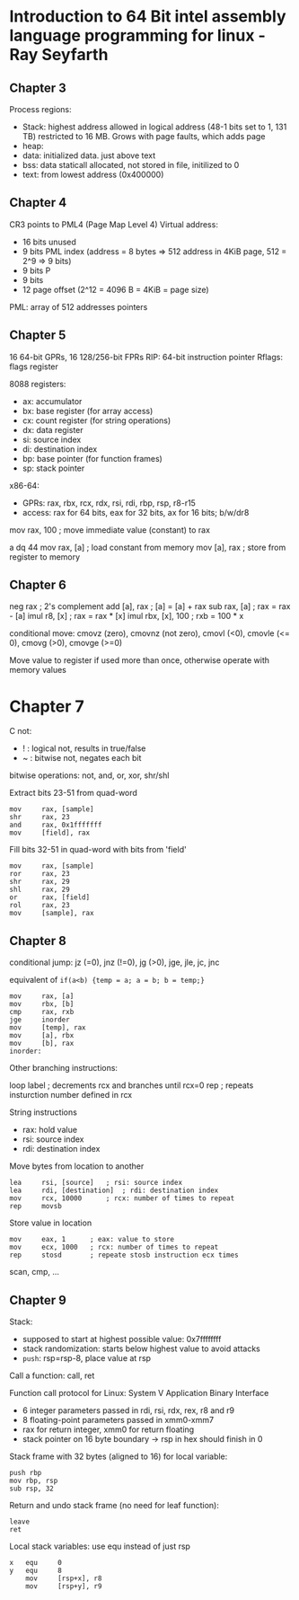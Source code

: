 
# Introduction to 64 Bit intel assembly language programming for linux - Ray Seyfarth


## Chapter 3

Process regions:
* Stack: highest address allowed in logical address (48-1 bits set to 1, 131 TB)
         restricted to 16 MB. Grows with page faults, which adds page
* heap:
* data: initialized data. just above text
* bss: data staticall allocated, not stored in file, initilized to 0
* text: from lowest address (0x400000)


## Chapter 4

CR3 points to PML4 (Page Map Level 4)
Virtual address:
* 16 bits unused
* 9 bits PML index (address = 8 bytes => 512 address in 4KiB page, 512 = 2^9 => 9 bits)
* 9 bits P
* 9 bits
* 12 page offset (2^12 = 4096 B = 4KiB = page size)

PML: array of 512 addresses pointers

## Chapter 5

16 64-bit GPRs, 16 128/256-bit FPRs
RIP: 64-bit instruction pointer
Rflags: flags register

8088 registers:
* ax: accumulator
* bx: base register (for array access)
* cx: count register (for string operations)
* dx: data register
* si: source index
* di: destination index
* bp: base pointer (for function frames)
* sp: stack pointer

x86-64:
* GPRs: rax, rbx, rcx, rdx, rsi, rdi, rbp, rsp, r8-r15
* access: rax for 64 bits, eax for 32 bits, ax for 16 bits; b/w/dr8

mov     rax, 100    ; move immediate value (constant) to rax

a   dq  44
mov rax, [a]    ; load constant from memory
mov [a], rax    ; store from register to memory


## Chapter 6

neg     rax         ; 2's complement
add     [a], rax    ; [a] = [a] + rax
sub     rax, [a]    ; rax = rax - [a] 
imul    r8,  [x]    ; rax = rax * [x]
imul    rbx, [x], 100 ; rxb = 100 * x

conditional move: cmovz (zero), cmovnz (not zero), cmovl (<0), cmovle (<= 0), cmovg (>0), cmovge (>=0)

Move value to register if used more than once, otherwise operate with memory values

# Chapter 7

C not:
* ! : logical not, results in true/false
* ~ : bitwise not, negates each bit

bitwise operations: not, and, or, xor, shr/shl

Extract bits 23-51 from quad-word
```
mov     rax, [sample]
shr     rax, 23 
and     rax, 0x1fffffff
mov     [field], rax
```

Fill bits 32-51 in quad-word with bits from 'field'
```
mov     rax, [sample]
ror     rax, 23
shr     rax, 29
shl     rax, 29
or      rax, [field]
rol     rax, 23
mov     [sample], rax
```

## Chapter 8

conditional jump: jz (=0), jnz (!=0), jg (>0), jge, jle, jc, jnc

equivalent of `if(a<b) {temp = a; a = b; b = temp;}`
```
mov     rax, [a]
mov     rbx, [b]
cmp     rax, rxb
jge     inorder
mov     [temp], rax
mov     [a], rbx
mov     [b], rax
inorder:
```

Other branching instructions:

loop    label   ; decrements rcx and branches until rcx=0
rep             ; repeats insturction number defined in rcx

String instructions
* rax: hold value
* rsi: source index
* rdi: destination index

Move bytes from location to another
```
lea     rsi, [source]   ; rsi: source index
lea     rdi, [destination]  ; rdi: destination index
mov     rcx, 10000      ; rcx: number of times to repeat
rep     movsb
```

Store value in location
```
mov     eax, 1      ; eax: value to store
mov     ecx, 1000   ; rcx: number of times to repeat
rep     stosd       ; repeate stosb instruction ecx times
```

scan, cmp, ...


## Chapter 9

Stack: 
* supposed to start at highest possible value: 0x7ffffffff
* stack randomization: starts below highest value to avoid attacks
* `push`: rsp=rsp-8, place value at rsp

Call a function: call, ret

Function call protocol for Linux: System V Application Binary Interface
* 6 integer parameters passed in rdi, rsi, rdx, rex, r8 and r9
* 8 floating-point parameters passed in xmm0-xmm7
* rax for return integer, xmm0 for return floating
* stack pointer on 16 byte boundary -> rsp in hex should finish in 0

Stack frame with 32 bytes (aligned to 16) for local variable:
```
push rbp
mov rbp, rsp
sub rsp, 32
```

Return and undo stack frame (no need for leaf function):
```
leave
ret
```

Local stack variables: use equ instead of just rsp
```
x   equ     0
y   equ     8
    mov     [rsp+x], r8
    mov     [rsp+y], r9
```



